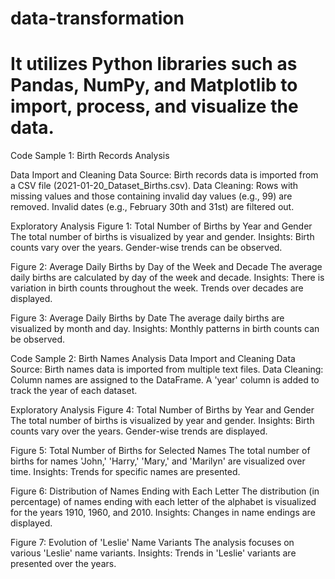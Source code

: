 # data-transformation
# It utilizes Python libraries such as Pandas, NumPy, and Matplotlib to import, process, and visualize the data. 

Code Sample 1: Birth Records Analysis

Data Import and Cleaning
Data Source: Birth records data is imported from a CSV file (2021-01-20_Dataset_Births.csv).
Data Cleaning:
Rows with missing values and those containing invalid day values (e.g., 99) are removed.
Invalid dates (e.g., February 30th and 31st) are filtered out.

Exploratory Analysis
Figure 1: Total Number of Births by Year and Gender
The total number of births is visualized by year and gender.
Insights:
Birth counts vary over the years.
Gender-wise trends can be observed.

Figure 2: Average Daily Births by Day of the Week and Decade
The average daily births are calculated by day of the week and decade.
Insights:
There is variation in birth counts throughout the week.
Trends over decades are displayed.

Figure 3: Average Daily Births by Date
The average daily births are visualized by month and day.
Insights:
Monthly patterns in birth counts can be observed.

Code Sample 2: Birth Names Analysis
Data Import and Cleaning
Data Source: Birth names data is imported from multiple text files.
Data Cleaning:
Column names are assigned to the DataFrame.
A 'year' column is added to track the year of each dataset.

Exploratory Analysis
Figure 4: Total Number of Births by Year and Gender
The total number of births is visualized by year and gender.
Insights:
Birth counts vary over the years.
Gender-wise trends are displayed.

Figure 5: Total Number of Births for Selected Names
The total number of births for names 'John,' 'Harry,' 'Mary,' and 'Marilyn' are visualized over time.
Insights:
Trends for specific names are presented.

Figure 6: Distribution of Names Ending with Each Letter
The distribution (in percentage) of names ending with each letter of the alphabet is visualized for the years 1910, 1960, and 2010.
Insights:
Changes in name endings are displayed.

Figure 7: Evolution of 'Leslie' Name Variants
The analysis focuses on various 'Leslie' name variants.
Insights:
Trends in 'Leslie' variants are presented over the years.
